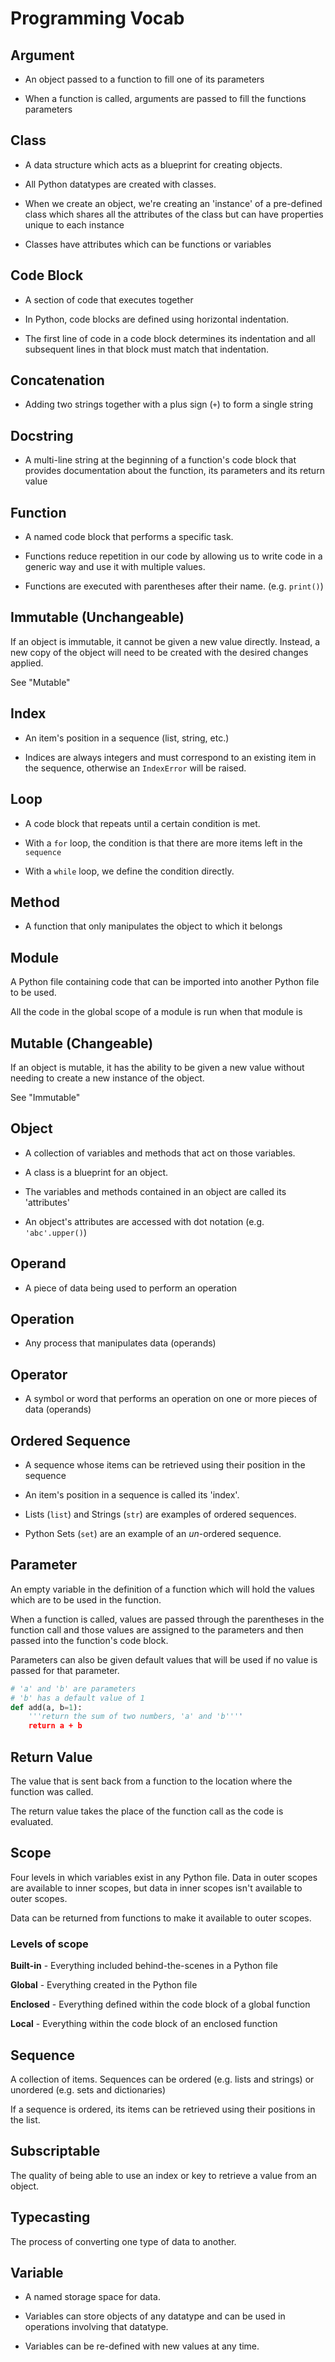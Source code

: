# Programming Vocab

<a href="#"></a>

## Argument

- An object passed to a function to fill one of its parameters

- When a function is called, arguments are passed to fill the functions parameters

## Class

- A data structure which acts as a blueprint for creating objects.

- All Python datatypes are created with classes.

- When we create an object, we're creating an 'instance' of a pre-defined class which shares all the attributes of the class but can have properties unique to each instance

- Classes have attributes which can be functions or variables

## Code Block

- A section of code that executes together

- In Python, code blocks are defined using horizontal indentation.

- The first line of code in a code block determines its indentation and all subsequent lines in that block must match that indentation.

## Concatenation
- Adding two strings together with a plus sign (`+`) to form a single string

## Docstring

- A multi-line string at the beginning of a function's code block that provides documentation about the function, its parameters and its return value

## Function

- A named code block that performs a specific task.

- Functions reduce repetition in our code by allowing us to write code in a generic way and use it with multiple values.

- Functions are executed with parentheses after their name. (e.g. `print()`)

## Immutable (Unchangeable)
If an object is immutable, it cannot be given a new value directly. Instead, a new copy of the object will need to be created with the desired changes applied.

See "Mutable"

## Index

- An item's position in a sequence (list, string, etc.)

- Indices are always integers and must correspond to an existing item in the sequence, otherwise an `IndexError` will be raised.

## Loop

- A code block that repeats until a certain condition is met.

- With a `for` loop, the condition is that there are more items left in the `sequence`

- With a `while` loop, we define the condition directly.

## Method

- A function that only manipulates the object to which it belongs

## Module
A Python file containing code that can be imported into another Python file to be used. 

All the code in the global scope of a module is run when that module is 

## Mutable (Changeable)
If an object is mutable, it has the ability to be given a new value without needing to create a new instance of the object.

See "Immutable"

## Object

- A collection of variables and methods that act on those variables. 

- A class is a blueprint for an object.

- The variables and methods contained in an object are called its 'attributes'

- An object's attributes are accessed with dot notation (e.g. `'abc'.upper()`) 

## Operand

- A piece of data being used to perform an operation

## Operation

- Any process that manipulates data (operands)

## Operator

- A symbol or word that performs an operation on one or more pieces of data (operands)

## Ordered Sequence

- A sequence whose items can be retrieved using their position in the sequence

- An item's position in a sequence is called its 'index'. 

- Lists (`list`) and Strings (`str`) are examples of ordered sequences. 

- Python Sets (`set`) are an example of an *un*-ordered sequence.

## Parameter
An empty variable in the definition of a function which will hold the values which are to be used in the function.

When a function is called, values are passed through the parentheses in the function call and those values are assigned to the parameters and then passed into the function's code block.

Parameters can also be given default values that will be used if no value is passed for that parameter.

```python
# 'a' and 'b' are parameters
# 'b' has a default value of 1
def add(a, b=1): 
    '''return the sum of two numbers, 'a' and 'b''''
    return a + b
```


## Return Value
The value that is sent back from a function to the location where the function was called. 

The return value takes the place of the function call as the code is evaluated. 

## Scope
Four levels in which variables exist in any Python file. Data in outer scopes are available to inner scopes, but data in inner scopes isn't available to outer scopes. 

Data can be returned from functions to make it available to outer scopes.

### Levels of scope
**Built-in** - Everything included behind-the-scenes in a Python file

**Global** - Everything created in the Python file

**Enclosed** - Everything defined within the code block of a global function

**Local** - Everything within the code block of an enclosed function

## Sequence
A collection of items. Sequences can be ordered (e.g. lists and strings) or unordered (e.g. sets and dictionaries)

If a sequence is ordered, its items can be retrieved using their positions in the list.

## Subscriptable
The quality of being able to use an index or key to retrieve a value from an object.


## Typecasting
The process of converting one type of data to another.
## Variable
- A named storage space for data. 

- Variables can store objects of any datatype and can be used in operations involving that datatype.

- Variables can be re-defined with new values at any time.






